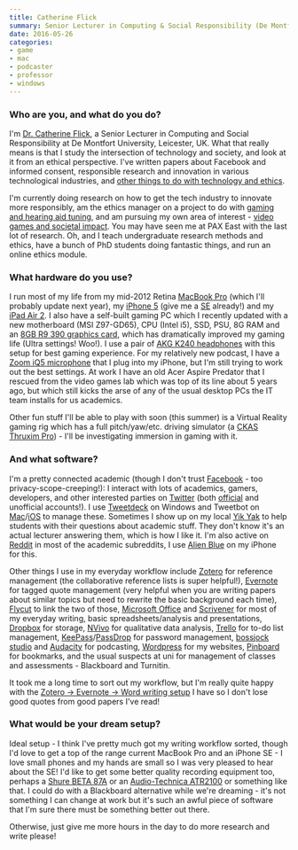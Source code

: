 ```yaml
---
title: Catherine Flick
summary: Senior Lecturer in Computing & Social Responsibility (De Montfont University)
date: 2016-05-26
categories:
- game
- mac
- podcaster
- professor
- windows
---
```


### Who are you, and what do you do?

I'm [Dr. Catherine Flick](http://www.dmu.ac.uk/about-dmu/academic-staff/technology/catherine-flick/catherine-flick.aspx "Catherine's university page."), a Senior Lecturer in Computing and Social Responsibility at De Montfort University, Leicester, UK. What that really means is that I study the intersection of technology and society, and look at it from an ethical perspective. I've written papers about Facebook and informed consent, responsible research and innovation in various technological industries, and [other things to do with technology and ethics](https://scholar.google.co.uk/citations?hl=en&user=vB3wHkRNMgQJ "Catherine's ethics essays.").

I'm currently doing research on how to get the tech industry to innovate more responsibly, am the ethics manager on a project to do with [gaming and hearing aid tuning](http://www.3d-tune-in.eu/ "A project revolving around gaming and hearing aid users."), and am pursuing my own area of interest - [video games and societal impact](http://www.notjustagame.eu "Catherine's gaming and ethics podcast."). You may have seen me at PAX East with the last lot of research. Oh, and I teach undergraduate research methods and ethics, have a bunch of PhD students doing fantastic things, and run an online ethics module.

### What hardware do you use?

I run most of my life from my mid-2012 Retina [MacBook Pro][macbook-pro] (which I'll probably update next year), my [iPhone 5][iphone-5] (give me a [SE][iphone-se] already!) and my [iPad Air 2][ipad-air-2]. I also have a self-built gaming PC which I recently updated with a new motherboard (MSI Z97-GD65), CPU (Intel i5), SSD, PSU, 8G RAM and an [8GB R9 390 graphics card][r9-390], which has dramatically improved my gaming life (Ultra settings! Woo!). I use a pair of [AKG K240 headphones][k-240-studio] with this setup for best gaming experience. For my relatively new podcast, I have a [Zoom iQ5 microphone][iq5] that I plug into my iPhone, but I'm still trying to work out the best settings. At work I have an old Acer Aspire Predator that I rescued from the video games lab which was top of its line about 5 years ago, but which still kicks the arse of any of the usual desktop PCs the IT team installs for us academics.

Other fun stuff I'll be able to play with soon (this summer) is a Virtual Reality gaming rig which has a full pitch/yaw/etc. driving simulator (a [CKAS Thruxim Pro][thruxim-pro]) - I'll be investigating immersion in gaming with it.

### And what software?

I'm a pretty connected academic (though I don't trust [Facebook][] - too privacy-scope-creeping!): I interact with lots of academics, gamers, developers, and other interested parties on [Twitter][] (both [official](https://twitter.com/CatherineFlick "Catherine's Twitter account.") and unofficial accounts!). I use [Tweetdeck][] on Windows and Tweetbot on [Mac][tweetbot]/[iOS][tweetbot-ios] to manage these. Sometimes I show up on my local [Yik Yak][yik-yak] to help students with their questions about academic stuff. They don't know it's an actual lecturer answering them, which is how I like it. I'm also active on [Reddit][] in most of the academic subreddits, I use [Alien Blue][alien-blue-ios] on my iPhone for this.

Other things I use in my everyday workflow include [Zotero][] for reference management (the collaborative reference lists is super helpful!), [Evernote][] for tagged quote management (very helpful when you are writing papers about similar topics but need to rewrite the basic background each time), [Flycut][] to link the two of those, [Microsoft Office][office] and [Scrivener][] for most of my everyday writing, basic spreadsheets/analysis and presentations, [Dropbox][] for storage, [NVivo][] for qualitative data analysis, [Trello][] for to-do list management, [KeePass][]/[PassDrop][passdrop-ios] for password management, [bossjock studio][bossjock-studio-ios] and [Audacity][] for podcasting, [Wordpress][] for my websites, [Pinboard][] for bookmarks, and the usual suspects at uni for management of classes and assessments - Blackboard and Turnitin.

It took me a long time to sort out my workflow, but I'm really quite happy with the [Zotero -> Evernote -> Word writing setup](http://liedra.net/2014/12/on-the-shoulders-of-giants/ "Catherine's post on her writing setup.") I have so I don't lose good quotes from good papers I've read!

### What would be your dream setup?

Ideal setup - I think I've pretty much got my writing workflow sorted, though I'd love to get a top of the range current MacBook Pro and an iPhone SE - I love small phones and my hands are small so I was very pleased to hear about the SE! I'd like to get some better quality recording equipment too, perhaps a [Shure BETA 87A][beta-87a] or an [Audio-Technica ATR2100][atr2100-usb] or something like that. I could do with a Blackboard alternative while we're dreaming - it's not something I can change at work but it's such an awful piece of software that I'm sure there must be something better out there.

Otherwise, just give me more hours in the day to do more research and write please!

[alien-blue-ios]: https://itunes.apple.com/app/alien-blue-unofficial-reddit/id370144106 "A Reddit client app."
[atr2100-usb]: https://www.audio-technica.com/cms/wired_mics/b8dd84773f83092c/ "A USB-based microphone."
[audacity]: https://sourceforge.net/projects/audacity/ "An open-source, cross-platform audio editor."
[beta-87a]: http://www.shure.com/americas/products/microphones/beta/beta-87a-vocal-microphone "A condenser microphone."
[bossjock-studio-ios]: http://bossjockstudio.com/ "A podcasting app."
[dropbox]: https://www.dropbox.com/ "Online syncing and storage."
[evernote]: https://evernote.com/ "Online software for capturing notes."
[facebook]: https://www.facebook.com/ "A social networking site."
[flycut]: https://github.com/TermiT/Flycut "A Mac clipboard manager."
[ipad-air-2]: http://web.archive.org/web/20170320213915/http://www.apple.com/ipad-air-2/ "A tablet device."
[iphone-5]: https://en.wikipedia.org/wiki/IPhone_5 "A smartphone."
[iphone-se]: https://en.wikipedia.org/wiki/IPhone_SE "A 4 inch smartphone."
[iq5]: https://www.zoom-na.com/products/field-video-recording/field-recording/zoom-iq5-professional-stereo-microphone-ios "A microphone for iOS."
[k-240-studio]: https://www.akg.com/K240+Studio-827.html?pid=1195 "Studio headphones."
[keepass]: https://keepass.info/ "A free, open source password manager."
[macbook-pro]: https://www.apple.com/macbook-pro/ "A laptop."
[nvivo]: http://www.qsrinternational.com/product "Unstructured data analysis software."
[office]: https://products.office.com/en-us/home "An office productivity suite."
[passdrop-ios]: https://itunes.apple.com/us/app/passdrop/id431185109?mt=8 "A KeePass app."
[pinboard]: http://pinboard.in/ "A bookmarking web service."
[r9-390]: https://www.amazon.com/MSI-R9-390-GAMING-8G/dp/B00ZPOAYG6 "A video card."
[reddit]: https://www.reddit.com/ "A messageboard service."
[scrivener]: http://literatureandlatte.com/scrivener.php "A Mac text editor aimed at writers."
[thruxim-pro]: http://www.ckas.com.au/ckas_thruxim_52.html "A flight and driving motion simulator."
[trello]: https://trello.com/ "A project management service."
[tweetbot-ios]: https://tapbots.com/tweetbot/ "A Twitter client for iOS."
[tweetbot]: https://tapbots.com/tweetbot/mac/ "A Twitter client for the Mac."
[tweetdeck]: https://about.twitter.com/products/tweetdeck "A multi-column Twitter client."
[twitter]: https://twitter.com/ "An online micro-blogging platform."
[wordpress]: https://wordpress.com/ "Weblog publishing software."
[yik-yak]: https://www.yikyak.com/home "A location-based social network."
[zotero]: https://www.zotero.org/ "A research tool."
